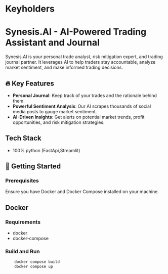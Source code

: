# Keyholders

# Synesis.AI - AI-Powered Trading Assistant and Journal

Synesis.AI is your personal trade analyst, risk mitigation expert, and trading journal partner. It leverages AI to help traders stay accountable, analyze market sentiment, and make informed trading decisions.

## 🔥 Key Features
- **Personal Journal**: Keep track of your trades and the rationale behind them.
- **Powerful Sentiment Analysis**: Our AI scrapes thousands of social media posts to gauge market sentiment.
- **AI-Driven Insights**: Get alerts on potential market trends, profit opportunities, and risk mitigation strategies.
## Tech Stack

 - 100% python
(FastApi,Streamlit)

## 🚀 Getting Started

### Prerequisites
Ensure you have Docker and Docker Compose installed on your machine.

## Docker
### Requirements
- docker 
- docker-compose 

### Build and Run 
```bash
    docker compose build
    docker compose up 
```
